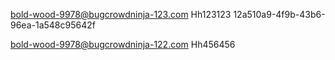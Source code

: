 bold-wood-9978@bugcrowdninja-123.com
Hh123123
12a510a9-4f9b-43b6-96ea-1a548c95642f


bold-wood-9978@bugcrowdninja-122.com
Hh456456



